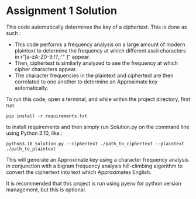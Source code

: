 # Assignment 1 Solution #
This code automatically determines the key of a ciphertext. This is done as such :

* This code performs a frequency analysis on a large amount of modern plaintext to determine the frequency at which different ascii characters in r"[a-zA-Z0-9.!?,;'" ]" appear. 
* Then, ciphertext is similarly analyzed to see the frequency at which cipher characters appear. 
* The character frequencies in the plaintext and ciphertext are then correlated to one another to determine an Approximate key automatically.

To run this code, open a terminal, and while within the project directory, first run 

`pip install -r requirements.txt` 

to install requirements and then simply run Solution.py on the command line using Python 3.10, like : 

`python3.10 Solution.py --ciphertext ./path_to_ciphertext --plaintext ./path_to_plaintext`

This will generate an Approximate key using a character frequency analysis in conjunction
with a bigram frequency analysis hill-climbing algorithm to convert the ciphertext into
text which Approximates English.

It is recommended that this project is run using pyenv for python version management, but
this is optional.

